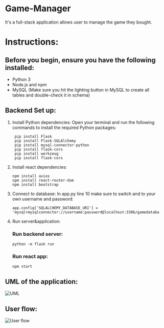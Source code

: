 # Game-Manager
It's a full-stack application allows user to manage the game they bought.

# Instructions: 
## Before you begin, ensure you have the following installed:

* Python 3
* Node.js and npm
* MySQL (Make sure you hit the lighting button in MySQL to create all tables and double-check it in schema)

## Backend Set up:
1. Install Python dependencies:
   Open your terminal and run the following commands to install the required Python packages:
   ``` 
    pip install Flask
    pip install Flask-SQLAlchemy
    pip install mysql-connector-python
    pip install flask-cors
    pip install werkzeug
    pip install flask-cors
   ```
3. Install react dependencies:
   ```
   npm install axios
   npm install react-router-dom
   npm install bootstrap
   ```
5. Connect to database: In app.py line 10 make sure to switch and to your own username and password:
   ```
   app.config['SQLALCHEMY_DATABASE_URI'] = 'mysql+mysqlconnector://username:password@localhost:3306/gamedatabase'
   ```

7. Run server&application:
   ### Run backend server:
   ```
   python -m flask run
   ```
   ### Run react app:
   ```
   npm start
   ```
   

## UML of the application:
![UML](https://github.com/Xiuyuan-S/Game-Manager/assets/88308061/76c16186-be07-43bd-980f-59348836d3b6)

## User flow:
![User flow](https://github.com/Xiuyuan-S/Game-Manager/assets/88308061/1ab54943-dbe3-42d8-baf8-5db81e2e88c1)
